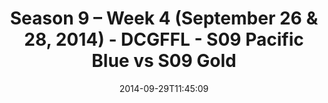 ---
title: Season 9 – Week 4 (September 26 & 28, 2014) - DCGFFL - S09 Pacific Blue vs
  S09 Gold
teams-score:
- team: _teams/s09-pacific-blue.md
  score:
- team: _teams/s09-gold.md
  score: 24
mvp: Adam Robbins (Pacific), Miles Simpson (Gold)
game-ball: N/A
sportsperson: ''
season: 9
week: 4
date: '2014-09-29T11:45:09'
pageid: season-9-week-4-4465-vs-4457
---